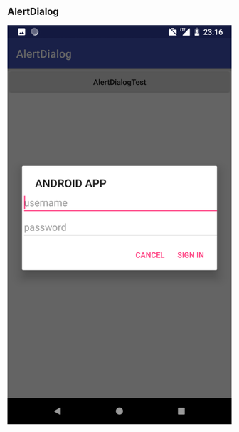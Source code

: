 ﻿## AlertDialog  
![Linear](https://raw.githubusercontent.com/rushhito/photos/master/AlertDialog.png)
